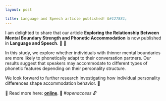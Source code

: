 ```yaml
---
layout: post

title: Language and Speech article published! &#127881;
---
```


I am delighted to share that our article <strong>Exploring the Relationship Between Mental Boundary Strength 
and Phonetic Accommodation</strong> is now published in <strong>Language and Speech</strong>. &#129346; &#127870;

In this study, we explore whether individuals with thinner mental boundaries are more likely to phonetically adapt to 
their conversation partners. Our results suggest that speakers may accommodate to different types of phonetic 
features depending on their personality structure.

We look forward to further research investigating how individual personality differences shape accommodation behavior. &#128064; 

&#128214; Read more here: <strong><a href="https://doi.org/10.1177/00238309251341895" target="_blank" rel="noopener">online</a></strong>. 
&#128214; <em>#openaccess</em> &#128275;
